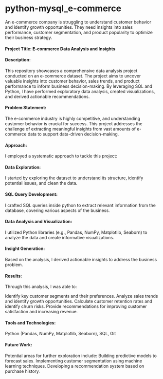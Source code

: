 # python-mysql_e-commerce
An e-commerce company is struggling to understand customer behavior and identify growth opportunities. They need insights into sales performance, customer segmentation, and product popularity to optimize their business strategy.

#### Project Title: E-commerce Data Analysis and Insights
#### Description:
This repository showcases a comprehensive data analysis project conducted on an e-commerce dataset. The project aims to uncover valuable insights into customer behavior, sales trends, and product performance to inform business decision-making. By leveraging SQL and Python, I have performed exploratory data analysis, created visualizations, and derived actionable recommendations.

#### Problem Statement:
The e-commerce industry is highly competitive, and understanding customer behavior is crucial for success. This project addresses the challenge of extracting meaningful insights from vast amounts of e-commerce data to support data-driven decision-making.

#### Approach:
I employed a systematic approach to tackle this project:

#### Data Exploration: 
I started by exploring the dataset to understand its structure, identify potential issues, and clean the data.
#### SQL Query Development: 
I crafted SQL queries inside python to extract relevant information from the database, covering various aspects of the business.
#### Data Analysis and Visualization:
I utilized Python libraries (e.g., Pandas, NumPy, Matplotlib, Seaborn) to analyze the data and create informative visualizations.
#### Insight Generation: 
Based on the analysis, I derived actionable insights to address the business problem.
#### Results:
Through this analysis, I was able to:

Identify key customer segments and their preferences.
Analyze sales trends and identify growth opportunities.
Calculate customer retention rates and identify churn risks.
Provide recommendations for improving customer satisfaction and increasing revenue.

#### Tools and Technologies:

Python (Pandas, NumPy, Matplotlib, Seaborn),
SQL,
Git
#### Future Work:

Potential areas for further exploration include:
Building predictive models to forecast sales.
Implementing customer segmentation using machine learning techniques.
Developing a recommendation system based on purchase history.

